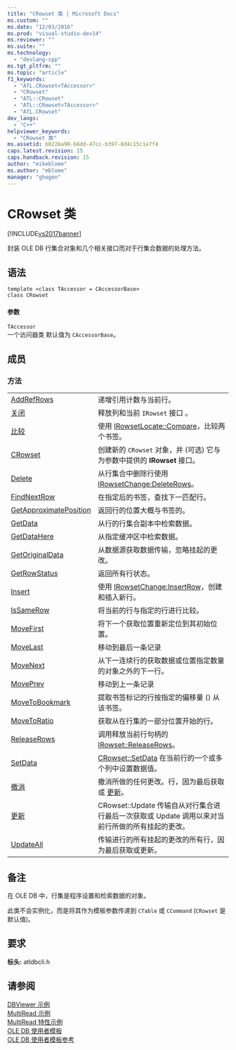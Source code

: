 ```yaml
---
title: "CRowset 类 | Microsoft Docs"
ms.custom: ""
ms.date: "12/03/2016"
ms.prod: "visual-studio-dev14"
ms.reviewer: ""
ms.suite: ""
ms.technology: 
  - "devlang-cpp"
ms.tgt_pltfrm: ""
ms.topic: "article"
f1_keywords: 
  - "ATL.CRowset<TAccessor>"
  - "CRowset"
  - "ATL::CRowset"
  - "ATL::CRowset<TAccessor>"
  - "ATL.CRowset"
dev_langs: 
  - "C++"
helpviewer_keywords: 
  - "CRowset 类"
ms.assetid: b0228a90-b8dd-47cc-b397-8d4c15c1e7f4
caps.latest.revision: 15
caps.handback.revision: 15
author: "mikeblome"
ms.author: "mblome"
manager: "ghogen"
---
```

# CRowset 类
[!INCLUDE[vs2017banner](../../assembler/inline/includes/vs2017banner.md)]

封装 OLE DB 行集合对象和几个相关接口而对于行集合数据的处理方法。  
  
## 语法  
  
```  
template <class TAccessor = CAccessorBase>  
class CRowset  
```  
  
#### 参数  
 `TAccessor`  
 一个访问器类  默认值为 `CAccessorBase`。  
  
## 成员  
  
### 方法  
  
|||  
|-|-|  
|[AddRefRows](../../data/oledb/crowset-addrefrows.md)|递增引用计数与当前行。|  
|[关闭](../../data/oledb/crowset-close.md)|释放列和当前 `IRowset` 接口 。|  
|[比较](../../data/oledb/crowset-compare.md)|使用 [IRowsetLocate::Compare](https://msdn.microsoft.com/en-us/library/ms709539.aspx)，比较两个书签。|  
|[CRowset](../../data/oledb/crowset-crowset.md)|创建新的 `CRowset` 对象，并 \(可选\) 它与为参数中提供的 **IRowset** 接口。|  
|[Delete](../../data/oledb/crowset-delete.md)|从行集合中删除行使用 [IRowsetChange:DeleteRows](https://msdn.microsoft.com/en-us/library/ms724362.aspx)。|  
|[FindNextRow](../../data/oledb/crowset-findnextrow.md)|在指定后的书签，查找下一匹配行。|  
|[GetApproximatePosition](../../data/oledb/crowset-getapproximateposition.md)|返回行的位置大概与书签的。|  
|[GetData](../../data/oledb/crowset-getdata.md)|从行的行集合副本中检索数据。|  
|[GetDataHere](../../data/oledb/crowset-getdatahere.md)|从指定缓冲区中检索数据。|  
|[GetOriginalData](../../data/oledb/crowset-getoriginaldata.md)|从数据源获取数据传输，忽略挂起的更改。|  
|[GetRowStatus](../../data/oledb/crowset-getrowstatus.md)|返回所有行状态。|  
|[Insert](../../data/oledb/crowset-insert.md)|使用 [IRowsetChange:InsertRow](https://msdn.microsoft.com/en-us/library/ms716921.aspx)，创建和插入新行。|  
|[IsSameRow](../../data/oledb/crowset-issamerow.md)|将当前的行与指定的行进行比较。|  
|[MoveFirst](../../data/oledb/crowset-movefirst.md)|将下一个获取位置重新定位到其初始位置。|  
|[MoveLast](../../data/oledb/crowset-movelast.md)|移动到最后一条记录|  
|[MoveNext](../../data/oledb/crowset-movenext.md)|从下一连续行的获取数据或位置指定数量的对象之外的下一行。|  
|[MovePrev](../../data/oledb/crowset-moveprev.md)|移动到上一条记录|  
|[MoveToBookmark](../../data/oledb/crowset-movetobookmark.md)|提取书签标记的行按指定的偏移量 \(\) 从该书签。|  
|[MoveToRatio](../../data/oledb/crowset-movetoratio.md)|获取从在行集的一部分位置开始的行。|  
|[ReleaseRows](../../data/oledb/crowset-releaserows.md)|调用释放当前行句柄的 [IRowset::ReleaseRows](https://msdn.microsoft.com/en-us/library/ms719771.aspx)。|  
|[SetData](../../data/oledb/crowset-setdata.md)|[CRowset::SetData](https://msdn.microsoft.com/en-us/library/ms721232.aspx) 在当前行的一个或多个列中设置数据值。|  
|[撤消](../../data/oledb/crowset-undo.md)|撤消所做的任何更改。行，因为最后获取或 [更新](../../data/oledb/crowset-update.md)。|  
|[更新](../../data/oledb/crowset-update.md)|CRowset::Update 传输自从对行集合进行最后一次获取或 Update 调用以来对当前行所做的所有挂起的更改。|  
|[UpdateAll](../../data/oledb/crowset-updateall.md)|传输进行的所有挂起的更改的所有行，因为最后获取或更新。|  
  
## 备注  
 在 OLE DB 中，行集是程序设置和检索数据的对象。  
  
 此类不会实例化，而是将其作为模板参数传递到 `CTable` 或 `CCommand` \(`CRowset` 是默认值\)。  
  
## 要求  
 **标头:** atldbcli.h  
  
## 请参阅  
 [DBViewer 示例](../../top/visual-cpp-samples.md)   
 [MultiRead 示例](../../top/visual-cpp-samples.md)   
 [MultiRead 特性示例](../../top/visual-cpp-samples.md)   
 [OLE DB 使用者模板](../../data/oledb/ole-db-consumer-templates-cpp.md)   
 [OLE DB 使用者模板参考](../../data/oledb/ole-db-consumer-templates-reference.md)
